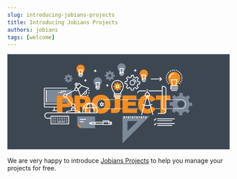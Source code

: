 ```yaml
---
slug: introducing-jobians-projects
title: Introducing Jobians Projects
authors: jobians
tags: [welcome]
---
```


![Introducing](https://raw.githubusercontent.com/Jobians/doc/main/blog/img/img1.png)

We are very happy to introduce [Jobians Projects](https://jobians.vercel.app/docs/category/api---documentation) to help you manage your projects for free.
